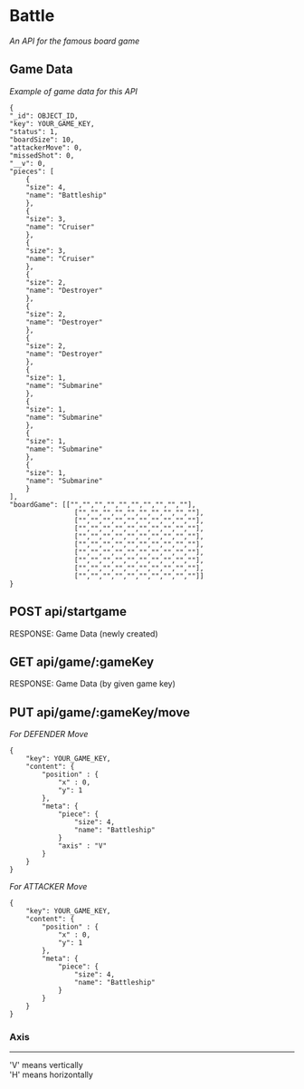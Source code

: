 # Battle
_An API for the famous board game_  

## Game Data
_Example of game data for this API_  
```    
{
"_id": OBJECT_ID,
"key": YOUR_GAME_KEY,
"status": 1,
"boardSize": 10,
"attackerMove": 0,
"missedShot": 0,
"__v": 0,
"pieces": [
    {
    "size": 4,
    "name": "Battleship"
    },
    {
    "size": 3,
    "name": "Cruiser"
    },
    {
    "size": 3,
    "name": "Cruiser"
    },
    {
    "size": 2,
    "name": "Destroyer"
    },
    {
    "size": 2,
    "name": "Destroyer"
    },
    {
    "size": 2,
    "name": "Destroyer"
    },
    {
    "size": 1,
    "name": "Submarine"
    },
    {
    "size": 1,
    "name": "Submarine"
    },
    {
    "size": 1,
    "name": "Submarine"
    },
    {
    "size": 1,
    "name": "Submarine"
    }
],
"boardGame": [["","","","","","","","","",""],
                ["","","","","","","","","",""],
                ["","","","","","","","","",""],
                ["","","","","","","","","",""],
                ["","","","","","","","","",""],
                ["","","","","","","","","",""],
                ["","","","","","","","","",""],
                ["","","","","","","","","",""],
                ["","","","","","","","","",""],
                ["","","","","","","","","",""]]
}
```

## POST api/startgame
RESPONSE: Game Data (newly created)

## GET api/game/:gameKey
RESPONSE: Game Data (by given game key)

## PUT api/game/:gameKey/move
_For DEFENDER Move_
```
{
    "key": YOUR_GAME_KEY,
    "content": {
        "position" : {
            "x" : 0,
            "y": 1
        },
        "meta": {
            "piece": {
                "size": 4,
                "name": "Battleship"
            }
            "axis" : "V"
        }
    }
}
```

_For ATTACKER Move_
```
{
    "key": YOUR_GAME_KEY,
    "content": {
        "position" : {
            "x" : 0,
            "y": 1
        },
        "meta": {
            "piece": {
                "size": 4,
                "name": "Battleship"
            }
        }
    }
}
```    


### Axis
---
'V' means vertically​  
'H' means horizontally
    
